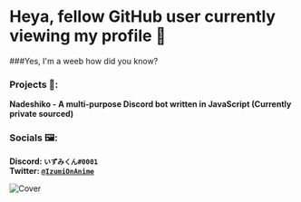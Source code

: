 # Heya, fellow GitHub user currently viewing my profile 👋
###Yes, I'm a weeb how did you know?

### Projects 🔧:
   **Nadeshiko - A multi-purpose Discord bot written in JavaScript (Currently private sourced)**                                                                                                       
   
### Socials 🖼:
   **Discord: `いずみくん#0001`**                                                                                                                                                   
   **Twitter: [`@IzumiOnAnime`](https://twitter.com/IzumiOnAnime)**
   
![Cover](https://i.imgur.com/KsbkbLo.jpg)                                                                                                                                                                                                                                                                                                                               
